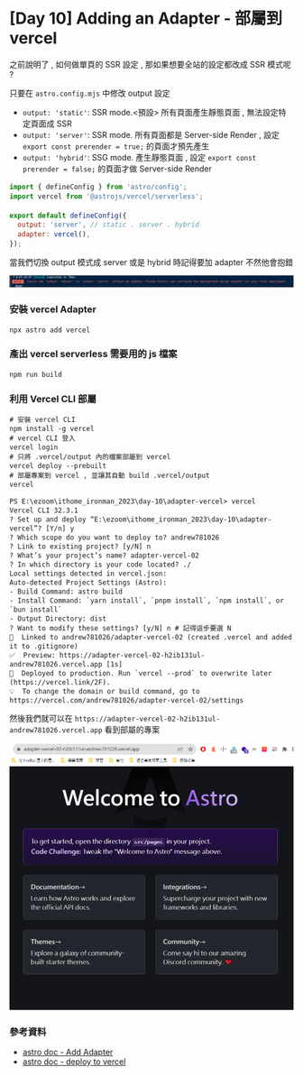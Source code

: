 # [Day 10] Adding an Adapter - 部屬到 vercel

之前說明了 , 如何做單頁的 SSR 設定 , 那如果想要全站的設定都改成 SSR 模式呢 ?

只要在 `astro.config.mjs` 中修改 output 設定

- `output: 'static'`: SSR mode.<預設> 所有頁面產生靜態頁面 , 無法設定特定頁面成 SSR
- `output: 'server'`: SSR mode. 所有頁面都是 Server-side Render , 設定 `export const prerender = true;` 的頁面才預先產生
- `output: 'hybrid'`: SSG mode. 產生靜態頁面 , 設定 `export const prerender = false;` 的頁面才做 Server-side Render

```js
import { defineConfig } from 'astro/config';
import vercel from '@astrojs/vercel/serverless';

export default defineConfig({
  output: 'server', // static . server . hybrid
  adapter: vercel(),
});
```

當我們切換 output 模式成 server 或是 hybrid 時記得要加 adapter 不然他會抱錯

![](https://raw.githubusercontent.com/andrew781026/ithome_ironman_2023/master/day-10/imgs/server-error.png)

### 安裝 vercel Adapter

```shell
npx astro add vercel
```

### 產出 vercel serverless 需要用的 js 檔案

```shell
npm run build
```

### 利用 Vercel CLI 部屬

```shell
# 安裝 vercel CLI 
npm install -g vercel
# vercel CLI 登入
vercel login
# 只將 .vercel/output 內的檔案部屬到 vercel  
vercel deploy --prebuilt
# 部屬專案到 vercel , 並讓其自動 build .vercel/output
vercel
```

```shell
PS E:\ezoom\ithome_ironman_2023\day-10\adapter-vercel> vercel
Vercel CLI 32.3.1
? Set up and deploy “E:\ezoom\ithome_ironman_2023\day-10\adapter-vercel”? [Y/n] y
? Which scope do you want to deploy to? andrew781026
? Link to existing project? [y/N] n
? What’s your project’s name? adapter-vercel-02
? In which directory is your code located? ./
Local settings detected in vercel.json:
Auto-detected Project Settings (Astro):
- Build Command: astro build
- Install Command: `yarn install`, `pnpm install`, `npm install`, or `bun install`
- Output Directory: dist
? Want to modify these settings? [y/N] n # 記得這步要選 N
🔗  Linked to andrew781026/adapter-vercel-02 (created .vercel and added it to .gitignore)
✅  Preview: https://adapter-vercel-02-h2ib131ul-andrew781026.vercel.app [1s]
📝  Deployed to production. Run `vercel --prod` to overwrite later (https://vercel.link/2F).
💡  To change the domain or build command, go to https://vercel.com/andrew781026/adapter-vercel-02/settings
```

然後我們就可以在 `https://adapter-vercel-02-h2ib131ul-andrew781026.vercel.app` 看到部屬的專案

[![](https://raw.githubusercontent.com/andrew781026/ithome_ironman_2023/master/day-10/imgs/deployed.png)](https://adapter-vercel-02-h2ib131ul-andrew781026.vercel.app)

### 參考資料

- [astro doc - Add Adapter](https://docs.astro.build/en/guides/server-side-rendering/#adding-an-adapter)
- [astro doc - deploy to vercel](https://docs.astro.build/en/guides/deploy/vercel/)
